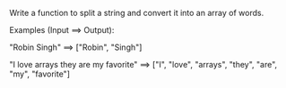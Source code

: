 Write a function to split a string and convert it into an array of words.

Examples (Input ==> Output):

"Robin Singh" ==> ["Robin", "Singh"]

"I love arrays they are my favorite" ==> ["I", "love", "arrays", "they", "are", "my", "favorite"]
